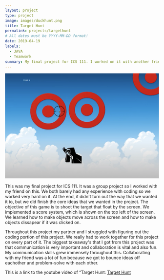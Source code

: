 ```yaml
---
layout: project
type: project
image: images/duckhunt.png
title: Target Hunt
permalink: projects/targethunt
# All dates must be YYYY-MM-DD format!
date: 2019-04-19
labels:
  - JAVA
  - Teamwork
summary: My final project for ICS 111. I worked on it with another friend in the class.
---
```


<img class="ui medium right floated rounded image" src="../images/duckhunt.png">

This was my final project for ICS 111. It was a group project so I worked with my friend on this. We both barely had any experience with coding so we worked very hard on it. At the end, it didn't turn out the way that we wanted it to, but we did finish the core ideas that we wanted in the project. The objective of this game is to shoot the target that float by the screen. We implemented a score system, which is shown on the top left of the screen. We learned how to make objects move across the screen and how to make objects dissapear if it was clicked on. 

Throughout this project my partner and I struggled with figuring out the coding portion of this project. We really had to work together for this project on every part of it. The biggest takeaway's that I got from this project was that communication is very important and collaboration is vital and also fun. My communication skills grew immensely throughout this. Collaborating with my friend was a lot of fun because we got to bounce ideas off eachother and problem-solve with each other.

This is a link to the youtube video of “Target Hunt: [Target Hunt](https://www.youtube.com/watch?v=sEJiVE-5VSM)

